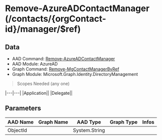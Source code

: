 # Remove-AzureADContactManager (/contacts/{orgContact-id}/manager/$ref)

## Data

+ AAD Command: [Remove-AzureADContactManager](https://docs.microsoft.com/en-us/powershell/module/AzureAD/Remove-AzureADContactManager)
+ AAD Module: AzureAD
+ Graph Command: [Remove-MgContactManagerByRef](https://docs.microsoft.com/en-us/powershell/module/Microsoft.Graph.Identity.DirectoryManagement/Remove-MgContactManagerByRef)
+ Graph Module: Microsoft.Graph.Identity.DirectoryManagement

> Scopes Needed (any one)

|---|---|
|Application||
|Delegate||

## Parameters

|AAD Name|Graph Name|AAD Type|Graph Type|Infos|
|---|---|---|---|---|
|ObjectId||System.String|||

